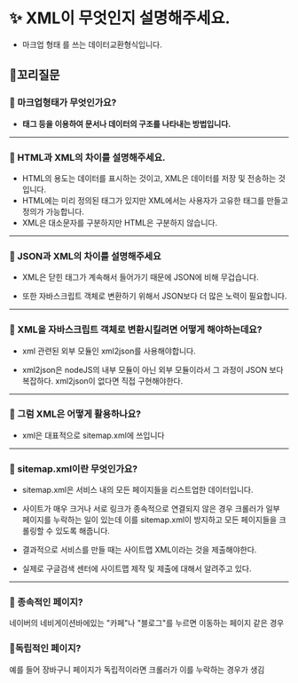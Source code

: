 # ✨ XML이 무엇인지 설명해주세요.

- 마크업 형태 를 쓰는 데이터교환형식입니다.

## 🔁꼬리질문

### 🤔 마크업형태가 무엇인가요?

- **태그 등을 이용하여 문서나 데이터의 구조를 나타내는 방법입니다.**

<hr>

### 🤔 HTML과 XML의 차이를 설명해주세요.

- HTML의 용도는 데이터를 표시하는 것이고, XML은 데이터를 저장 및 전송하는 것입니다.
- HTML에는 미리 정의된 태그가 있지만 XML에서는 사용자가 고유한 태그를 만들고 정의가 가능합니다.
- XML은 대소문자를 구분하지만 HTML은 구분하지 않습니다.

<hr>

### 🤔 JSON과 XML의 차이를 설명해주세요

- XML은 닫힌 태그가 계속해서 들어가기 때문에 JSON에 비해 무겁습니다.

- 또한 자바스크립트 객체로 변환하기 위해서 JSON보다 더 많은 노력이 필요합니다.

<hr>

### 🤔 XML을 자바스크립트 객체로 변환시킬려면 어떻게 해야하는데요?

- xml 관련된 외부 모듈인 xml2json를 사용해야합니다.

- xml2json은 nodeJS의 내부 모듈이 아닌 외부 모듈이라서 그 과정이 JSON 보다 복잡하다. xml2json이 없다면 직접 구현해야한다.

<hr>

### 🤔 그럼 XML은 어떻게 활용하나요?

- xml은 대표적으로 sitemap.xml에 쓰입니다

<hr>

### 🤔 sitemap.xml이란 무엇인가요?

- sitemap.xml은 서비스 내의 모든 페이지들을 리스트업한 데이터입니다.

- 사이트가 매우 크거나 서로 링크가 종속적으로 연결되지 않은 경우 크롤러가 일부 페이지를 누락하는 일이 있는데 이를 sitemap.xml이 방지하고 모든 페이지들을 크롤링할 수 있도록 해줍니다.

- 결과적으로 서비스를 만들 때는 사이트맵 XML이라는 것을 제출해야한다.

- 실제로 구글검색 센터에 사이트맵 제작 및 제출에 대해서 알려주고 있다.

<hr>

### 📖 종속적인 페이지?

네이버의 네비게이션바에있는 "카페"나 "블로그"를 누르면 이동하는 페이지 같은 경우

### 📖독립적인 페이지?

예를 들어 장바구니 페이지가 독립적이라면 크롤러가 이를 누락하는 경우가 생김

